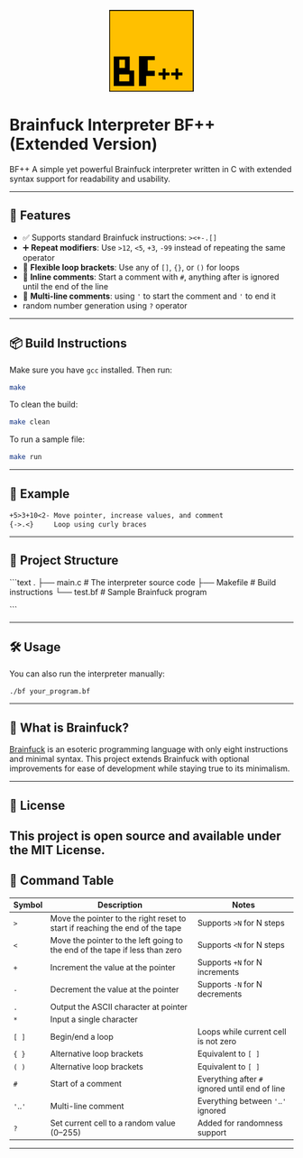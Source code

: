 <p align="center">
  <img src="res/bf.png" alt="Brainfuck Logo" width="150">
</p>

# Brainfuck Interpreter BF++ (Extended Version)

BF++ A simple yet powerful Brainfuck interpreter written in C with extended syntax support for readability and usability.

---

## 🚀 Features

- ✅ Supports standard Brainfuck instructions: `><+-.[]`
- ➕ **Repeat modifiers**: Use `>12`, `<5`, `+3`, `-99` instead of repeating the same operator
- 🔁 **Flexible loop brackets**: Use any of `[]`, `{}`, or `()` for loops
- 📝 **Inline comments**: Start a comment with `#`, anything after is ignored until the end of the line
- 📝 **Multi-line comments**: using `'` to start the comment and `'` to end it 
- random number generation using `?` operator

---

## 📦 Build Instructions

Make sure you have `gcc` installed. Then run:

```bash
make
```

To clean the build:

```bash
make clean
```

To run a sample file:

```bash
make run
```

---

## 🧪 Example

```brainfuck
+5>3+10<2- Move pointer, increase values, and comment
{->.<}     Loop using curly braces
```

---

## 📁 Project Structure

\`\`\`text
.
├── main.c         # The interpreter source code
├── Makefile       # Build instructions
└── test.bf        # Sample Brainfuck program

\`\`\`

---

## 🛠️ Usage

You can also run the interpreter manually:

```bash
./bf your_program.bf
```

---

## 🧠 What is Brainfuck?

[Brainfuck](https://en.wikipedia.org/wiki/Brainfuck) is an esoteric programming language with only eight instructions and minimal syntax. This project extends Brainfuck with optional improvements for ease of development while staying true to its minimalism.

---

## 📜 License

This project is open source and available under the MIT License.
---

## 🧾 Command Table

| Symbol | Description                             | Notes                                             |
|--------|-----------------------------------------|---------------------------------------------------|
| `>`    | Move the pointer to the right reset to start if reaching the end of the tape         | Supports `>N` for N steps                         |
| `<`    | Move the pointer to the left going to the end of the tape if less than zero           | Supports `<N` for N steps                         |
| `+`    | Increment the value at the pointer      | Supports `+N` for N increments                    |
| `-`    | Decrement the value at the pointer      | Supports `-N` for N decrements                    |
| `.`    | Output the ASCII character at pointer   |                                                   |
| `*`    | Input a single character                |                                                   |
| `[ ]`  | Begin/end a loop                        | Loops while current cell is not zero              |
| `{ }`  | Alternative loop brackets                | Equivalent to `[ ]`                               |
| `( )`  | Alternative loop brackets                | Equivalent to `[ ]`                               |
| `#`    | Start of a comment                      | Everything after `#` ignored until end of line    |
| `'`..`'`    | Multi-line comment                      | Everything between `'`..`'` ignored    |
| `?`    | Set current cell to a random value (0–255) | Added for randomness support                      |

---
